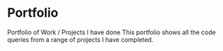 # Portfolio
Portfolio of Work / Projects I have done
This portfolio shows all the code queries from a range of projects I have completed. 

